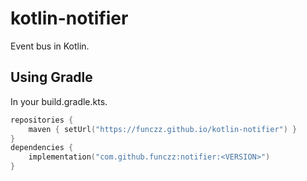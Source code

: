 # kotlin-notifier

Event bus in Kotlin.

## Using Gradle

In your build.gradle.kts.

```kotlin
repositories {
    maven { setUrl("https://funczz.github.io/kotlin-notifier") }
}
dependencies {
    implementation("com.github.funczz:notifier:<VERSION>")
}
```